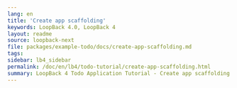 ```yaml
---
lang: en
title: 'Create app scaffolding'
keywords: LoopBack 4.0, LoopBack 4
layout: readme
source: loopback-next
file: packages/example-todo/docs/create-app-scaffolding.md
tags:
sidebar: lb4_sidebar
permalink: /doc/en/lb4/todo-tutorial/create-app-scaffolding.html
summary: LoopBack 4 Todo Application Tutorial - Create app scaffolding
---
```

